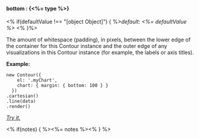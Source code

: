 #### **bottom** : {<%= type %>}

<% if(defaultValue !== "[object Object]") { %>*default: <%= defaultValue %>* <% }%>

The amount of whitespace (padding), in pixels, between the lower edge of the container for this Contour instance and the outer edge of any visualizations in this Contour instance (for example, the labels or axis titles).

**Example:**

    new Contour({
        el: '.myChart',
        chart: { margin: { bottom: 100 } }
      })
    .cartesian()
    .line(data)
    .render()

*[Try it.](http://jsfiddle.net/gh/get/library/pure/forio/contour/tree/master/src/documentation/fiddle/config.chart.margin.bottom/)*

<% if(notes) { %><%= notes %><% } %>

